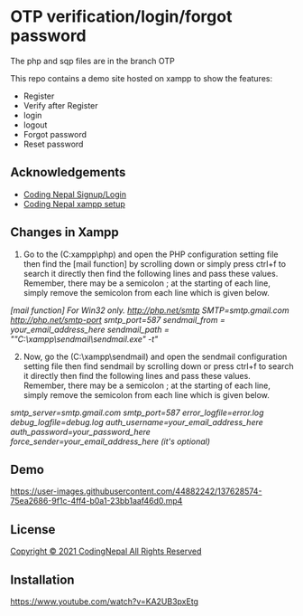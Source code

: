 
# OTP verification/login/forgot password

The php and sqp files are in the branch OTP

This repo contains a demo site hosted on xampp to show the features:


* Register
* Verify after Register
* login
* logout
* Forgot password
* Reset password


## Acknowledgements

 - [Coding Nepal Signup/Login](https://www.codingnepalweb.com/login-signup-form-using-php-mysql/)
 - [Coding Nepal xampp setup](https://www.codingnepalweb.com/configure-xampp-to-send-mail-from-localhost/)

  
## Changes in Xampp

1. Go to the (C:xampp\php) and open the PHP configuration setting file then find the [mail function] by scrolling down or simply press ctrl+f to search it directly then find the following lines and pass these values. Remember, there may be a semicolon ; at the starting of each line, simply remove the semicolon from each line which is given below.

*[mail function]
For Win32 only.
http://php.net/smtp
SMTP=smtp.gmail.com
http://php.net/smtp-port
smtp_port=587
sendmail_from = your_email_address_here
sendmail_path = "\"C:\xampp\sendmail\sendmail.exe\" -t"*

2. Now, go the (C:\xampp\sendmail) and open the sendmail configuration setting file then find sendmail by scrolling down or press ctrl+f to search it directly then find the following lines and pass these values. Remember, there may be a semicolon ; at the starting of each line, simply remove the semicolon from each line which is given below.



*smtp_server=smtp.gmail.com
smtp_port=587
error_logfile=error.log
debug_logfile=debug.log
auth_username=your_email_address_here
auth_password=your_password_here
force_sender=your_email_address_here (it's optional)*
## Demo


https://user-images.githubusercontent.com/44882242/137628574-75ea2686-9f1c-4ff4-b0a1-23bb1aaf46d0.mp4



  
## License

[Copyright © 2021 CodingNepal All Rights Reserved](https://www.codingnepalweb.com/)

  
## Installation

https://www.youtube.com/watch?v=KA2UB3pxEtg



  
